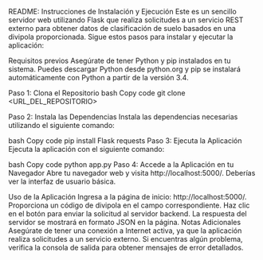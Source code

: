 README: Instrucciones de Instalación y Ejecución
Este es un sencillo servidor web utilizando Flask que realiza solicitudes a un servicio REST externo para obtener datos de clasificación de suelo basados en una divipola proporcionada. Sigue estos pasos para instalar y ejecutar la aplicación:

Requisitos previos
Asegúrate de tener Python y pip instalados en tu sistema. Puedes descargar Python desde python.org y pip se instalará automáticamente con Python a partir de la versión 3.4.

Paso 1: Clona el Repositorio
bash
Copy code
git clone <URL_DEL_REPOSITORIO>

Paso 2: Instala las Dependencias
Instala las dependencias necesarias utilizando el siguiente comando:

bash
Copy code
pip install Flask requests
Paso 3: Ejecuta la Aplicación
Ejecuta la aplicación con el siguiente comando:

bash
Copy code
python app.py
Paso 4: Accede a la Aplicación en tu Navegador
Abre tu navegador web y visita http://localhost:5000/. Deberías ver la interfaz de usuario básica.

Uso de la Aplicación
Ingresa a la página de inicio: http://localhost:5000/.
Proporciona un código de divipola en el campo correspondiente.
Haz clic en el botón para enviar la solicitud al servidor backend.
La respuesta del servidor se mostrará en formato JSON en la página.
Notas Adicionales
Asegúrate de tener una conexión a Internet activa, ya que la aplicación realiza solicitudes a un servicio externo.
Si encuentras algún problema, verifica la consola de salida para obtener mensajes de error detallados.
